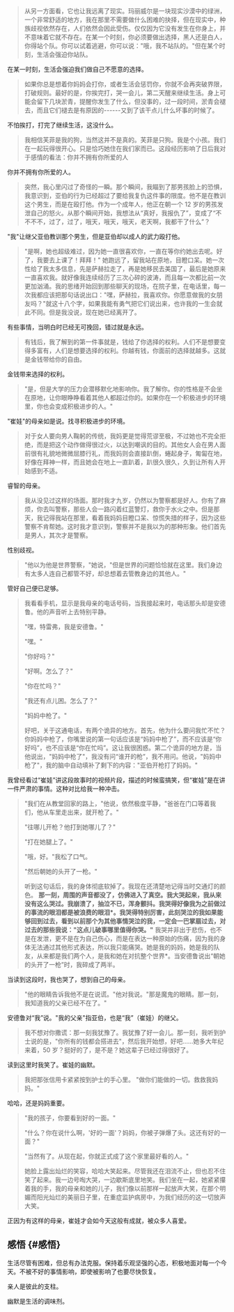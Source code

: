 
> 从另一方面看，它也让我远离了现实。玛丽威尔是一块现实沙漠中的绿洲，一个非常舒适的地方，我在那里不需要做什么困难的抉择，但在现实中，种族歧视依然存在，人们依然会因此受伤。仅仅因为它没有发生在你身上，并不意味着它就不存在。在某一个时刻，你必须要做出选择，黑人还是白人，你得站个队。你可以试着逃避，你可以说："哦，我不站队的。"但在某个时刻，生活会强迫你站队。

在某一时刻，生活会强迫我们做自己不愿意的选择。

> 如果你总是想着你妈妈会打你，或者生活会惩罚你，你就不会再突破界限，打破规则。最好的是，你挨完打，哭一会儿，第二天醒来继续生活。身上可能会留下几块淤青，提醒你发生了什么，但没事的，过一段时间，淤青会褪去，而且它们褪去是有原因的------又到了该干点儿什么坏事的时候了。

不怕挨打，打完了继续生活，这没什么。

> 我相信芙菲是我的狗，当然这并不是真的。芙菲是只狗。我是个小孩。我们在一起玩得很开心。只是恰巧她住在我们家而已。这段经历影响了日后我对于感情的看法：你并不拥有你所爱的人

你并不拥有你所爱的人。

> 突然，我心里闪过了奇怪的一瞬。那个瞬间，我瞄到了那男孩脸上的恐惧，我意识到，亚伯的行为已经超过了要给我复仇这件事的限度。他不是在教训这个男生，而是在殴打他。作为一个成年人，他正在朝一个 12 岁的男孩发泄自己的怒火。从那个瞬间开始，我想法从“真好，我报仇了”，变成了“不不不不，过了，过了，哦天，哦天，哦天，老天啊，我都干了什么”？

"我"让继父亚伯教训那个男生，但是亚伯却以成人的武力殴打他。

> "是啊，她也超级难过，因为她一直很喜欢你，一直在等你约她出去呢。好了，我要去上课了！拜拜！"
> 她跑远了，留我站在原地，目瞪口呆。她一次性给了我太多信息，先是萨赫拉走了，再是她移民去美国了，最后是她原来一直喜欢我。就好像我连续经历了三次心碎的波涛，而且每一次都比前一次更加汹涌。我的思绪开始回到那些聊天的现场，在院子里，在电话里，每一次我都应该把那句话说出口："嘿，萨赫拉，我喜欢你。你愿意做我的女朋友吗？"就这十八个字，如果我能有勇气把它们说出来，也许我的一生会就此不同。但是我没说，现在她已经离开了。

有些事情，当明白时已经无可挽回，错过就是永远。

> 有钱后，我了解到的第一件事就是，钱给了你选择的权利。人们不是想要变得多富有，人们是想要选择的权利。你越有钱，你面前的选择就越多。这就是金钱带给你的自由。

金钱带来选择的权利。

> "是，但是大学的压力会潜移默化地影响你。我了解你。你的性格是不会坐在原地，让你眼睁睁看着其他人都超过你的。如果你在一个积极进步的环境里，你也会变成积极进步的人。"

"崔娃"的母亲如是说。找寻积极进步的环境。

> 对于女人要向男人鞠躬的传统，我妈更是觉得荒谬至极，不过她也不完全拒绝，而是把这个动作做得很过火，以达到嘲讽的目的。其他女人会在男人面前很有礼貌地微微屈膝行礼，而我妈则会直接趴倒，蜷起身子，匍匐在地，好像在拜神一样，而且她会在地上一直趴着，趴很久很久，久到让所有人开始感到不适。

睿智的母亲。

> 我从没见过这样的场面。那时我才九岁，仍然以为警察都是好人。你有了麻烦，你去叫警察，那些人会一路闪着红蓝警灯，救你于水火之中。但是那天，我记得我站在那里，看着我妈妈目瞪口呆、惊慌失措的样子，因为这些警察不肯帮她。这时我才意识到，警察并不是我以为的那种形象。他们首先是男人，其次才是警察。

性别歧视。

> "他以为他是世界警察，"她说，"但是世界的问题恰恰就在这里。我们身边有太多人连自己都管不好，却总想着去管教身边的其他人。"

管好自己便已足够。

> 我看看手机，显示是我母亲的电话号码，当我接起来时，电话那头却是安德鲁。他的声音听上去特别平静。
>
> "嘿，特雷弗，我是安德鲁。"
>
> "嘿。"
>
> "你好吗？"
>
> "好啊。怎么了？"
>
> "你在忙吗？"
>
> "我还有点儿困。怎么了？"
>
> "妈妈中枪了。"
>
> 好吧，关于这通电话，有两个诡异的地方。首先，他为什么要问我忙不忙？你妈妈中枪了，你嘴里说的第一句话应该是“妈妈中枪了”，而不应该是“你好吗”，也不应该是“你在忙吗”。这让我很困惑。第二个诡异的地方是，当他说出，"妈妈中枪了"，我没有问“谁开的枪”，我不用问。他说，"妈妈中枪了"，我的脑中自动填补了剩下的内容："亚伯开枪打了妈妈。"

我曾经看过“崔娃”讲这段故事时的视频片段，描述的时候蛮搞笑，但“崔娃”是在讲一件严肃的事情。这种对比给我一种冲击。

> "我们在从教堂回家的路上，"他说，依然极度平静，"爸爸在门口等着我们，他从车里走出来，就开枪了。"
>
> "往哪儿开枪？他打到她哪儿了？"
>
> "打在她腿上了。"
>
> "哦，好。"我松了口气。
>
> "然后朝她的头开了一枪。"
>
> 听到这句话后，我的身体彻底软掉了。我现在还清楚地记得当时交通灯的颜色。 **那一刻，周围的声音都没了，仿佛进入了真空。我大哭起来，我从来没有这么哭过。我崩溃了，抽泣不已，浑身颤抖。我哭得好像我为之前做过的事流的眼泪都是被浪费的眼泪\*。我哭得特别厉害，此刻哭泣的我如果能够回到过去，看到以前那个为其他事情哭泣的我，一定会一巴掌扇过去，对过去的那些我说："这点儿破事哪里值得你哭。"** 我哭并非出于悲伤，也不是在发泄，更不是在为自己伤心，而是在表达一种原始的伤痛，因为我的身体无法通过其他形式表达，所以我只能痛哭。她是我的妈妈，她是我的队友，从来都是我们两个人，是我和她在对抗整个世界\*。当安德鲁说出“朝她的头开了一枪”时，我碎成了两半。

当读到这段时，我也哭了，想到自己的母亲。

> "他的眼睛告诉我他不是在说谎。"他对我说。"那是魔鬼的眼睛。那一刻，我知道我的父亲已经不在了。"

安德鲁对“我”说。"我的父亲"指亚伯，也是“我”（崔娃）的继父。

> 我不想对你撒谎：那一刻我犹豫了。我犹豫了好一会儿。那一刻，我听到护士说的是，"你所有的钱都会搭进去"，然后我开始想，好吧......她多大年纪来着，50 岁？挺好的了，是不是？她这辈子已经过得很好了。

读到这里时我笑了。崔娃的幽默。

> 我把那张信用卡紧紧按到护士的手心里。 "做你们能做的一切。救救我妈妈。"

哈哈，还是妈妈重要。

> "我的孩子，你要看到好的一面。"
>
> "什么？你在说什么啊，'好的一面'？妈妈，你被子弹爆了头。这还有好的一面？"
>
> "当然有了。从现在起，你就正式成了这个家里最好看的人。"
>
> 她脸上露出灿烂的笑容，哈哈大笑起来。尽管我还在泪流不止，但也忍不住笑了起来。我一边号啕大哭，一边歇斯底里地笑。我们坐在一起，她紧紧攥着我的手，我的母亲和她的儿子，我们像以前那样一起放声大笑，在那个明媚而阳光灿烂的美丽日子里，在重症监护病房中，为我们经历的这一切放声大笑。

正因为有这样的母亲，崔娃才会如今天这般有成就，被众多人喜爱。


## 感悟 {#感悟}

生活尽管有困难，但总有办法克服。保持着乐观坚强的心态，积极地面对每一个今天。不被不好的事情影响，即使被影响了也要尽快恢复。

亲人是彼此的支柱。

幽默是生活的调味剂。
